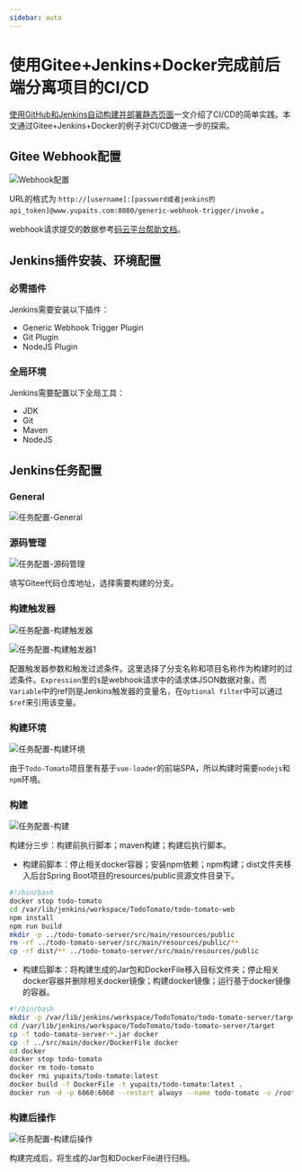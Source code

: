 ```yaml
---
sidebar: auto
---
```

# 使用Gitee+Jenkins+Docker完成前后端分离项目的CI/CD

[使用GitHub和Jenkins自动构建并部署静态页面](/2018/04/10/使用GitHub和Jenkins自动构建并部署静态页面)一文介绍了CI/CD的简单实践。本文通过Gitee+Jenkins+Docker的例子对CI/CD做进一步的探索。

<!-- more -->

## Gitee Webhook配置

![Webhook配置]($withBase('/images/使用Gitee-Jenkins-Docker完成前后端分离项目的CI-CD/Webhook配置.png'))

URL的格式为 `http://[username]:[password或者jenkins的api_token]@www.yupaits.com:8080/generic-webhook-trigger/invoke` 。

webhook请求提交的数据参考[码云平台帮助文档](http://git.mydoc.io/?t=154711)。

## Jenkins插件安装、环境配置

### 必需插件

Jenkins需要安装以下插件：
- Generic Webhook Trigger Plugin
- Git Plugin
- NodeJS Plugin

### 全局环境

Jenkins需要配置以下全局工具：
- JDK
- Git
- Maven
- NodeJS

## Jenkins任务配置

### General

![任务配置-General]($withBase('/images/使用Gitee-Jenkins-Docker完成前后端分离项目的CI-CD/任务配置-General.png'))

### 源码管理

![任务配置-源码管理]($withBase('/images/使用Gitee-Jenkins-Docker完成前后端分离项目的CI-CD/任务配置-源码管理.png'))

填写Gitee代码仓库地址，选择需要构建的分支。

### 构建触发器

![任务配置-构建触发器]($withBase('/images/使用Gitee-Jenkins-Docker完成前后端分离项目的CI-CD/任务配置-构建触发器.png'))

![任务配置-构建触发器1]($withBase('/images/使用Gitee-Jenkins-Docker完成前后端分离项目的CI-CD/任务配置-构建触发器1.png'))

配置触发器参数和触发过滤条件。这里选择了分支名称和项目名称作为构建时的过滤条件。`Expression`里的`$`是webhook请求中的请求体JSON数据对象，而`Variable`中的ref则是Jenkins触发器的变量名，在`Optional filter`中可以通过`$ref`来引用该变量。

### 构建环境

![任务配置-构建环境]($withBase('/images/使用Gitee-Jenkins-Docker完成前后端分离项目的CI-CD/任务配置-构建环境.png'))

由于`Todo-Tomato`项目里有基于`vue-loader`的前端SPA，所以构建时需要`nodejs`和`npm`环境。

### 构建

![任务配置-构建]($withBase('/images/使用Gitee-Jenkins-Docker完成前后端分离项目的CI-CD/任务配置-构建.png'))

构建分三步：构建前执行脚本；maven构建；构建后执行脚本。

- 构建前脚本：停止相关docker容器；安装npm依赖；npm构建；dist文件夹移入后台Spring Boot项目的resources/public资源文件目录下。

```bash
#!/bin/bash
docker stop todo-tomato
cd /var/lib/jenkins/workspace/TodoTomato/todo-tomato-web
npm install
npm run build
mkdir -p ../todo-tomato-server/src/main/resources/public
rm -rf ../todo-tomato-server/src/main/resources/public/**
cp -rf dist/** ../todo-tomato-server/src/main/resources/public
```

- 构建后脚本：将构建生成的Jar包和DockerFile移入目标文件夹；停止相关docker容器并删除相关docker镜像；构建docker镜像；运行基于docker镜像的容器。

```bash
#!/bin/bash
mkdir -p /var/lib/jenkins/workspace/TodoTomato/todo-tomato-server/target/docker
cd /var/lib/jenkins/workspace/TodoTomato/todo-tomato-server/target
cp -f todo-tomato-server-*.jar docker
cp -f ../src/main/docker/DockerFile docker
cd docker
docker stop todo-tomato
docker rm todo-tomato
docker rmi yupaits/todo-tomato:latest
docker build -f DockerFile -t yupaits/todo-tomato:latest .
docker run -d -p 6060:6060 --restart always --name todo-tomato -v /root/todo-tomato/logs:/root/logs yupaits/todo-tomato:latest
```

### 构建后操作

![任务配置-构建后操作]($withBase('/images/使用Gitee-Jenkins-Docker完成前后端分离项目的CI-CD/任务配置-构建后操作.png'))

构建完成后，将生成的Jar包和DockerFile进行归档。